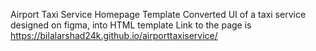 Airport Taxi Service Homepage Template
Converted UI of a taxi service designed on figma, into HTML template 
Link to the page is https://bilalarshad24k.github.io/airporttaxiservice/
